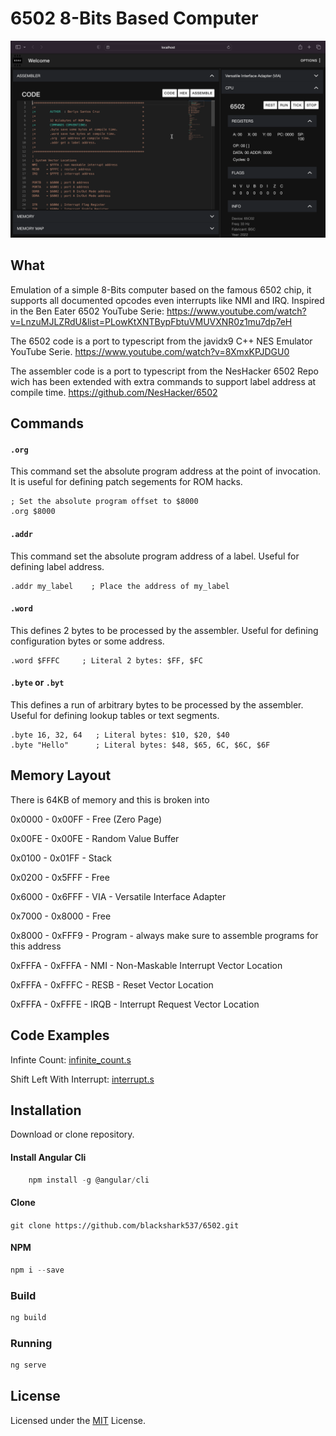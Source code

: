 # 6502 8-Bits Based Computer

![Demo](src/assets/imgs/ScreenShot.png)

## What
Emulation of a simple 8-Bits computer based on the famous 6502 chip, it supports all documented opcodes even interrupts like NMI and IRQ. Inspired in the Ben Eater 6502 YouTube Serie:
 https://www.youtube.com/watch?v=LnzuMJLZRdU&list=PLowKtXNTBypFbtuVMUVXNR0z1mu7dp7eH

The 6502 code is a port to typescript from the javidx9 C++ NES Emulator YouTube Serie.
https://www.youtube.com/watch?v=8XmxKPJDGU0

The assembler code is a port to typescript from the NesHacker 6502 Repo wich has been extended with extra commands to support label address at compile time.
https://github.com/NesHacker/6502

## Commands

#### `.org`
This command set the absolute program address at the point of invocation. It is
useful for defining patch segements for ROM hacks.
```
; Set the absolute program offset to $8000
.org $8000
```
#### `.addr`
This command set the absolute program address of a label.
Useful for defining label address.
```
.addr my_label    ; Place the address of my_label
```

#### `.word`
This defines 2 bytes to be processed by the assembler. Useful
for defining configuration bytes or some address.
```
.word $FFFC     ; Literal 2 bytes: $FF, $FC
```

#### `.byte` or `.byt`
This defines a run of arbitrary bytes to be processed by the assembler. Useful
for defining lookup tables or text segments.

```
.byte 16, 32, 64   ; Literal bytes: $10, $20, $40
.byte "Hello"      ; Literal bytes: $48, $65, 6C, $6C, $6F
```

## Memory Layout

There is 64KB of memory and this is broken into 

0x0000 - 0x00FF - Free (Zero Page)

0x00FE - 0x00FE - Random Value Buffer

0x0100 - 0x01FF - Stack

0x0200 - 0x5FFF - Free

0x6000 - 0x6FFF - VIA - Versatile Interface Adapter

0x7000 - 0x8000 - Free

0x8000 - 0xFFF9 - Program - always make sure to assemble programs for this address

0xFFFA - 0xFFFA - NMI - Non-Maskable Interrupt Vector Location

0xFFFA - 0xFFFC - RESB - Reset Vector Location

0xFFFA - 0xFFFE - IRQB - Interrupt Request Vector Location

## Code Examples

Infinte Count:
[infinite_count.s](examples/infinite_count.s)

Shift Left With Interrupt:
[interrupt.s](examples/interrupt.s)

## Installation
Download or clone repository.

#### Install Angular Cli
```javascript
    npm install -g @angular/cli
```

#### Clone
`git clone https://github.com/blackshark537/6502.git`

#### NPM
```javascript
npm i --save
```

### Build
```javascript
ng build
```

### Running
```javascript
ng serve
```

## License

Licensed under the [MIT](LICENSE) License.